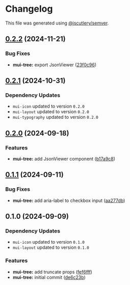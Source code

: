 # Changelog

This file was generated using [@jscutlery/semver](https://github.com/jscutlery/semver).

## [0.2.2](https://github.com/Availity/element/compare/@availity/mui-tree@0.2.1...@availity/mui-tree@0.2.2) (2024-11-21)


### Bug Fixes

* **mui-tree:** export JsonViewer ([23f0c96](https://github.com/Availity/element/commit/23f0c9669af657f7332998ad57e54b7c4eaa598f))

## [0.2.1](https://github.com/Availity/element/compare/@availity/mui-tree@0.2.0...@availity/mui-tree@0.2.1) (2024-10-31)

### Dependency Updates

* `mui-icon` updated to version `0.2.0`
* `mui-layout` updated to version `0.2.0`
* `mui-typography` updated to version `0.2.0`
## [0.2.0](https://github.com/Availity/element/compare/@availity/mui-tree@0.1.1...@availity/mui-tree@0.2.0) (2024-09-18)


### Features

* **mui-tree:** add JsonViewer component ([b17a9c8](https://github.com/Availity/element/commit/b17a9c82f4348fd51da10bd26a5944f32405db0c))

## [0.1.1](https://github.com/Availity/element/compare/@availity/mui-tree@0.1.0...@availity/mui-tree@0.1.1) (2024-09-11)


### Bug Fixes

* **mui-tree:** add aria-label to checkbox input ([aa277db](https://github.com/Availity/element/commit/aa277db7440f6db77623735a579370f74e8692c7))

## 0.1.0 (2024-09-09)

### Dependency Updates

* `mui-icon` updated to version `0.1.0`
* `mui-layout` updated to version `0.1.0`

### Features

* **mui-tree:** add truncate props ([fef6fff](https://github.com/Availity/element/commit/fef6fffc317280d81d7521358e4f23383d607a74))
* **mui-tree:** initial commit ([de6c23b](https://github.com/Availity/element/commit/de6c23bfdd01d58ee0ddac116ed80c3d8942ad1e))
